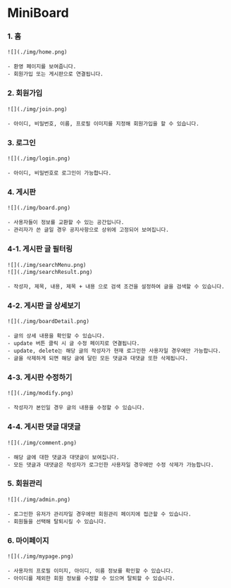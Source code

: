 # MiniBoard

### 1. 홈

    ![](./img/home.png)

    - 환영 페이지를 보여줍니다.
    - 회원가입 또는 게시판으로 연결됩니다.

### 2. 회원가입

    ![](./img/join.png)

    - 아이디, 비밀번호, 이름, 프로필 이미지를 지정해 회원가입을 할 수 있습니다.

### 3. 로그인

    ![](./img/login.png)

    - 아이디, 비밀번호로 로그인이 가능합니다.

### 4. 게시판

    ![](./img/board.png)

    - 사용자들이 정보를 교환할 수 있는 공간입니다.
    - 관리자가 쓴 글일 경우 공지사항으로 상위에 고정되어 보여집니다.

### 4-1. 게시판 글 필터링

    ![](./img/searchMenu.png)
    ![](./img/searchResult.png)

    - 작성자, 제목, 내용, 제목 + 내용 으로 검색 조건을 설정하여 글을 검색할 수 있습니다.

### 4-2. 게시판 글 상세보기

    ![](./img/boardDetail.png)

    - 글의 상세 내용을 확인할 수 있습니다.
    - update 버튼 클릭 시 글 수정 페이지로 연결됩니다.
    - update, delete는 해당 글의 작성자가 현재 로그인한 사용자일 경우에만 가능합니다.
    - 글을 삭제하게 되면 해당 글에 달린 모든 댓글과 대댓글 또한 삭제됩니다.

### 4-3. 게시판 수정하기

    ![](./img/modify.png)

    - 작성자가 본인일 경우 글의 내용을 수정할 수 있습니다.

### 4-4. 게시판 댓글 대댓글

    ![](./img/comment.png)

    - 해당 글에 대한 댓글과 대댓글이 보여집니다.
    - 모든 댓글과 대댓글은 작성자가 로그인한 사용자일 경우에만 수정 삭제가 가능합니다.

### 5. 회원관리

    ![](./img/admin.png)

    - 로그인한 유저가 관리자일 경우에만 회원관리 페이지에 접근할 수 있습니다.
    - 회원들을 선택해 탈퇴시킬 수 있습니다.

### 6. 마이페이지

    ![](./img/mypage.png)

    - 사용자의 프로필 이미지, 아이디, 이름 정보를 확인할 수 있습니다.
    - 아이디를 제외한 회원 정보를 수정할 수 있으며 탈퇴할 수 있습니다.
